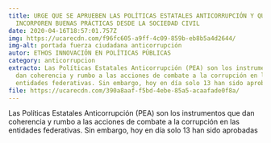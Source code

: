 ```yaml
---
title: URGE QUE SE APRUEBEN LAS POLÍTICAS ESTATALES ANTICORRUPCIÓN Y QUE
  INCORPOREN BUENAS PRÁCTICAS DESDE LA SOCIEDAD CIVIL
date: 2020-04-16T18:57:01.757Z
img: https://ucarecdn.com/f96fc605-a9ff-4c09-859b-eb8b5a4d2644/
img-alt: portada fuerza ciudadana anticorrupción
autor: ETHOS INNOVACIÓN EN POLÍTICAS PÚBLICAS
category: anticorrupcion
extracto: Las Políticas Estatales Anticorrupción (PEA) son los instrumentos que
  dan coherencia y rumbo a las acciones de combate a la corrupción en las
  entidades federativas. Sin embargo, hoy en día solo 13 han sido aprobadas
file: https://ucarecdn.com/390a8aaf-f5bd-4ebe-85a5-acaafade0f8a/
---
```

<!--StartFragment-->

Las Políticas Estatales Anticorrupción (PEA) son los instrumentos que dan coherencia y rumbo a las acciones de combate a la corrupción en las entidades federativas. Sin embargo, hoy en día solo 13 han sido aprobadas

<!--EndFragment-->
